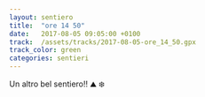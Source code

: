 ```yaml
---
layout: sentiero
title:  "ore 14 50"
date:   2017-08-05 09:05:00 +0100
track:  /assets/tracks/2017-08-05-ore_14_50.gpx
track_color: green
categories: sentieri
---
```


Un altro bel sentiero!! :mountain: :snowflake: